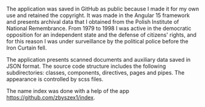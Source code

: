 The application was saved in GitHub as public because I made it for my own use and retained the copyright. It was made in the Angular 15 framework and presents archival data that I obtained from the Polish Institute of National Remembrance. From 1979 to 1998 I was active in the democratic opposition for an independent state and the defense of citizens' rights, and for this reason I was under surveillance by the political police before the Iron Curtain fell.

The application presents scanned documents and auxiliary data saved in JSON format. The source code structure includes the following subdirectories: classes, components, directives, pages and pipes. The appearance is controlled by scss files.

The name index was done with a help of the app https://github.com/zbyszex1/index.
